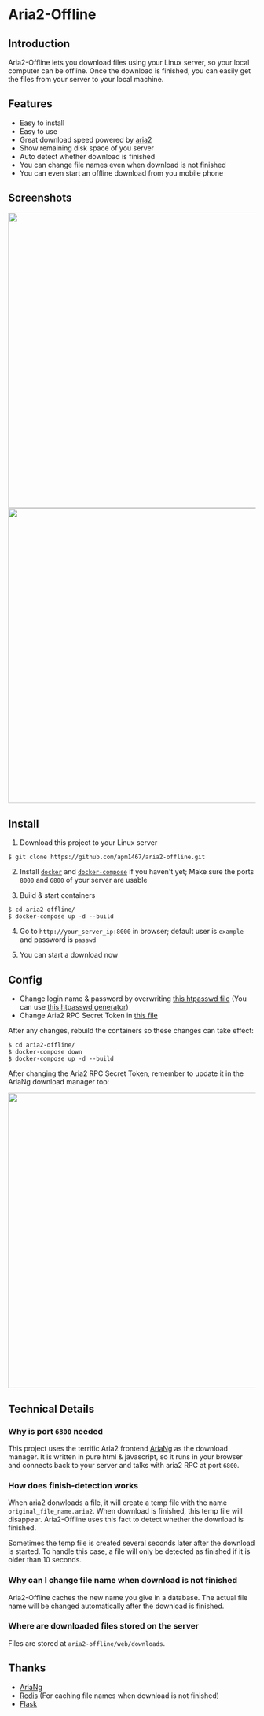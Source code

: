 # Aria2-Offline

## Introduction

Aria2-Offline lets you download files using your Linux server, so your local computer can be offline. Once the download is finished, you can easily get the files from your server to your local machine.

## Features

- Easy to install
- Easy to use
- Great download speed powered by [aria2](https://github.com/aria2/aria2)
- Show remaining disk space of you server 
- Auto detect whether download is finished
- You can change file names even when download is not finished
- You can even start an offline download from you mobile phone

## Screenshots

<img width="600" src="https://user-images.githubusercontent.com/10210967/47960288-eadc7500-dff8-11e8-825b-63798cfb3cd6.png">
<img width="600" src="https://user-images.githubusercontent.com/10210967/47960221-c502a080-dff7-11e8-9719-88b16acd2cf2.png">

## Install

1. Download this project to your Linux server

```
$ git clone https://github.com/apm1467/aria2-offline.git
```

2. Install [`docker`](https://docs.docker.com/install/#supported-platforms) and [`docker-compose`](https://docs.docker.com/compose/install/#install-compose) if you haven't yet; Make sure the ports `8000` and `6800` of your server are usable

3. Build & start containers
```
$ cd aria2-offline/
$ docker-compose up -d --build
```

4. Go to `http://your_server_ip:8000` in browser; default user is `example` and password is `passwd`

5. You can start a download now


## Config

- Change login name & password by overwriting [this htpasswd file](https://github.com/apm1467/aria2-offline/blob/master/nginx/htpasswd) (You can use [this htpasswd generator](http://www.htaccesstools.com/htpasswd-generator/))
- Change Aria2 RPC Secret Token in [this file](https://github.com/apm1467/aria2-offline/blob/master/web/aria2.conf)

After any changes, rebuild the containers so these changes can take effect:
```
$ cd aria2-offline/
$ docker-compose down
$ docker-compose up -d --build
```

After changing the Aria2 RPC Secret Token, remember to update it in the AriaNg download manager too:

<img width="600" src="https://user-images.githubusercontent.com/10210967/47975191-233d8b00-e0ad-11e8-8356-e73e1dbd0f09.png">

## Technical Details

### Why is port `6800` needed

This project uses the terrific Aria2 frontend [AriaNg](https://github.com/mayswind/AriaNg) as the download manager. It is written in pure html & javascript, so it runs in your browser and connects back to your server and talks with aria2 RPC at port `6800`.

### How does finish-detection works

When aria2 donwloads a file, it will create a temp file with the name `original_file_name.aria2`. When download is finished, this temp file will disappear. Aria2-Offline uses this fact to detect whether the download is finished.

Sometimes the temp file is created several seconds later after the download is started. To handle this case, a file will only be detected as finished if it is older than 10 seconds. 

### Why can I change file name when download is not finished

Aria2-Offline caches the new name you give in a database. The actual file name will be changed automatically after the download is finished.

### Where are downloaded files stored on the server

Files are stored at `aria2-offline/web/downloads`.

## Thanks

- [AriaNg](https://github.com/mayswind/AriaNg)
- [Redis](https://github.com/antirez/redis) (For caching file names when download is not finished)
- [Flask](https://github.com/pallets/flask)
